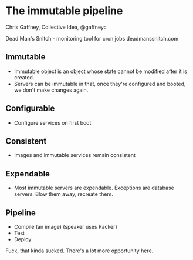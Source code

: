 # The immutable pipeline

Chris Gaffney, Collective Idea, @gaffneyc

Dead Man's Snitch - monitoring tool for cron jobs deadmanssnitch.com

## Immutable

* Immutable object is an object whose state cannot be modified after it is created.
* Servers can be immutable in that, once they're configured and booted, we don't make changes again.

## Configurable

* Configure services on first boot

## Consistent

* Images and immutable services remain consistent

## Expendable

* Most immutable servers are expendable. Exceptions are database servers. Blow them away, recreate them.

## Pipeline

* Compile (an image) (speaker uses Packer)
* Test
* Deploy

Fuck, that kinda sucked. There's a lot more opportunity here.

